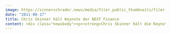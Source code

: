 ```yaml
---
image: https://sinnerschrader.news/media/filer_public_thumbnails/filer_public/f5/cb/f5cb8adb-83d0-4da3-a71a-fd6a005e08a1/varfoldersdjk8pxf42x64d8fxslz8jcc8fc0000gnttmpkmpamy__480x288_q85_crop_subsampling-2_upscale.jpg
date: "2011-08-17"
title: Chris Skinner hält Keynote der NEXT Finance
content: <div class="newsbody"><p><strong>Chris Skinner hält die Keynote der NEXT Finance am 8. September in Frankfurt/Main / Sprecher von Google, PayPal, Deutsche Bank, ImmobilienScout24 u.a. widmen sich der digitalen Revolution in der Finanzbranche<br/></strong><br/>Warum Banking verschwinden wird, Banken jedoch nicht (jedenfalls nicht alle), diese Frage beantwortet der Finanzmarktkritiker Chris Skinner in seiner Keynote auf der NEXT Finance. SinnerSchrader veranstaltet die halbtägige Konferenz am 8. September 2011 erstmalig in Frankfurt/Main.</p><p>Chris Skinner ist Chairman des Financial Services Club, den er 2004 gegründet hat, und bekannt für sein Blog “The Finanser”. Für die nächste Dekade sieht er eine radikale Veränderung der Rolle und Funktion des Bankings voraus. Dies habe mit dem Wertewandel in der Gesellschaft zu tun, der sich in Richtung virtuelles Geld, sozialer Technologie und Selbstverwaltung bewege, so Skinner.</p><p>Auf die Keynote folgt ein Vortrag von Pelle Braendgaard, dem Gründer von PicoMoney. Er wird sich mit der Bedeutung offener Standards befassen, die seiner Ansicht nach der Finanzindustrie ebenso große Veränderungen bringen werden wie der Medien- und Telekommunikationsbranche in den letzten 15 Jahren. Der Versuch, alte Geschäftsmodelle mit rechtlichen oder gesetzlichen Mitteln zu schützen, sei zum Scheitern verurteilt.</p><p>Weitere Sprecher der ersten NEXT Finance sind Salvatore Pennino (Google), Matthias Setzer (PayPal), Sebastian Herfurth (Friendsurance) und Marc Stilke (ImmobilienScout24). Fred Schuster (Deutsche Bank) wird über Design Thinking als Methodik sowie über Herausforderungen und Lösungsansätze eines gleichnamigen Projektes sprechen, das die größte deutsche Bank gemeinsam mit der Uni St. Gallen durchführt.</p><p>Das vorläufige Programm ist jetzt unter <a href="http&#58;//www.nextfinance.de/programm">http&#58;//www.nextfinance.de/programm</a> online.</p><p>Die NEXT Finance ist die kleine Schwester der NEXT Conference, die jedes Jahr im Mai mehr als 1.600 internationale Teilnehmer in Berlin versammelt. Sie setzt den Fokus ausschließlich auf die Bank- und Finanzbranche, die in Frankfurt/Main ihr deutsches Zentrum hat. Die Konferenz ist nur auf Einladung zugänglich und richtet sich an hochkarätige Entscheider aus der Branche.</p><p>Interessierte können sich unter <a href="http&#58;//www.nextfinance.de">http&#58;//www.nextfinance.de</a> für die Teilnahme bewerben.</p><p><a class="news-backlink" href="/de/"><svg class="svg-ico svg-ico--arrow-left"><use xlink&#58;href="#arrow-down"></use></svg>Zurück zur Presse Übersicht</a></p></div>
---
```

